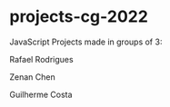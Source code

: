 # projects-cg-2022
JavaScript Projects made in groups of 3:
  
  Rafael Rodrigues  
  
  Zenan Chen  
  
  Guilherme Costa  
